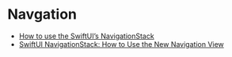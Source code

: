 
# Navgation

* [How to use the SwiftUI’s NavigationStack](https://medium.com/@fsamuelsmartins/how-to-use-the-swiftuis-navigationstack-79f32ada7c69)
* [SwiftUI NavigationStack: How to Use the New Navigation View](https://appcircle.io/blog/new-navigation-api-navigationstack)
